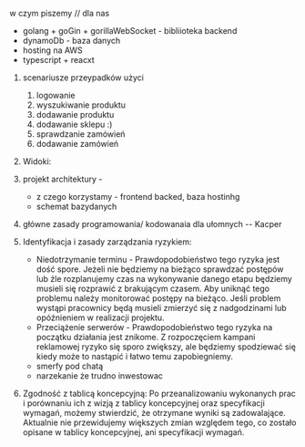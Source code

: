 w czym piszemy // dla nas
- golang + goGin + gorillaWebSocket - bibliioteka backend
- dynamoDb - baza danych 
- hosting na AWS 
- typescript + reacxt


1. scenariusze przeypadków użyci
   1. logowanie
   2. wyszukiwanie produktu
   3. dodawanie produktu
   4. dodawanie sklepu :) 
   5. sprawdzanie zamówień
   6. dodawanie zamówień
2. Widoki:

3. projekt architektury -
   - z czego korzystamy - frontend backed, baza hostinhg
   - schemat bazydanych
4. główne zasady programowania/ kodowanaia dla ułomnych -- Kacper
5. Identyfikacja i zasady zarządzania ryzykiem:
   - Niedotrzymanie terminu - Prawdopodobieństwo tego ryzyka jest
   dość spore. Jeżeli nie będziemy na bieżąco sprawdzać postępów lub źle rozplanujemy
   czas na wykonywanie danego etapu będziemy musieli się rozprawić z brakującym
   czasem. Aby uniknąć tego problemu należy monitorować postępy na bieżąco. Jeśli
   problem wystąpi pracownicy będą musieli zmierzyć się z nadgodzinami lub opóźnieniem
   w realizacji projektu.
   - Przeciążenie serwerów - Prawdopodobieństwo tego ryzyka na początku działania jest znikome. Z rozpoczęciem kampani reklamowej ryzyko się sporo zwiększy, 
   ale będziemy spodziewać się kiedy może to nastąpić i łatwo temu zapobiegniemy.
	- smerfy pod chatą
	- narzekanie że trudno inwestowac
6. Zgodność z tablicą koncepcyjną:
   Po przeanalizowaniu wykonanych prac i porównaniu ich z wizją z tablicy koncepcyjnej
   oraz specyfikacji wymagań, możemy stwierdzić, że otrzymane wyniki są zadowalające.
   Aktualnie nie przewidujemy większych zmian względem tego, co zostało opisane w tablicy
   koncepcyjnej, ani specyfikacji wymagań.

 
